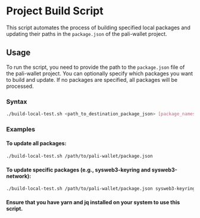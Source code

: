 # Project Build Script

This script automates the process of building specified local packages and updating their paths in the `package.json` of the pali-wallet project.

## Usage

To run the script, you need to provide the path to the `package.json` file of the pali-wallet project. You can optionally specify which packages you want to build and update. If no packages are specified, all packages will be processed.

### Syntax

```bash
./build-local-test.sh <path_to_destination_package_json> [package_names...]
```

### Examples

#### To update all packages:
```bash
./build-local-test.sh /path/to/pali-wallet/package.json
```

#### To update specific packages (e.g., sysweb3-keyring and sysweb3-network):
```bash
./build-local-test.sh /path/to/pali-wallet/package.json sysweb3-keyring sysweb3-network
```

#### Ensure that you have yarn and jq installed on your system to use this script.